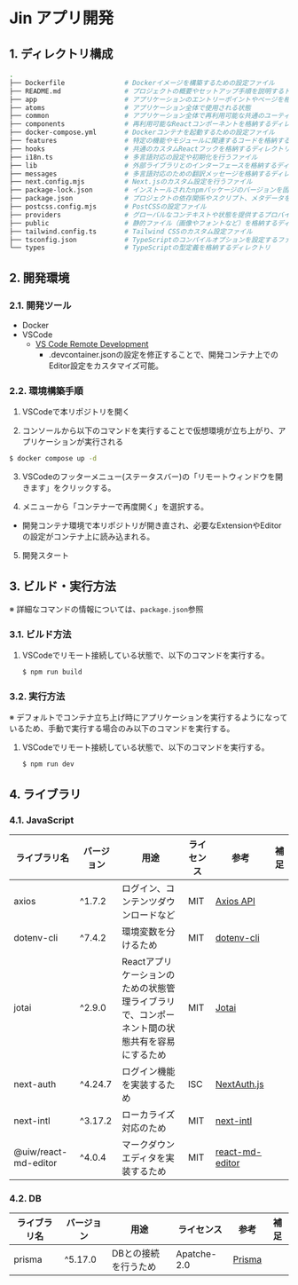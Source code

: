 # Jin アプリ開発

## 1. ディレクトリ構成

```sh
.
├── Dockerfile               # Dockerイメージを構築するための設定ファイル
├── README.md                # プロジェクトの概要やセットアップ手順を説明するドキュメント
├── app                      # アプリケーションのエントリーポイントやページを格納するディレクトリ
├── atoms                    # アプリケーション全体で使用される状態
├── common                   # アプリケーション全体で再利用可能な共通のユーティリティや定数を格納するディレクトリ
├── components               # 再利用可能なReactコンポーネントを格納するディレクトリ
├── docker-compose.yml       # Dockerコンテナを起動するための設定ファイル
├── features                 # 特定の機能やモジュールに関連するコードを格納するディレクトリ
├── hooks                    # 共通のカスタムReactフックを格納するディレクトリ
├── i18n.ts                  # 多言語対応の設定や初期化を行うファイル
├── lib                      # 外部ライブラリとのインターフェースを格納するディレクトリ
├── messages                 # 多言語対応のための翻訳メッセージを格納するディレクトリ
├── next.config.mjs          # Next.jsのカスタム設定を行うファイル
├── package-lock.json        # インストールされたnpmパッケージのバージョンを固定するファイル
├── package.json             # プロジェクトの依存関係やスクリプト、メタデータを定義するファイル
├── postcss.config.mjs       # PostCSSの設定ファイル
├── providers                # グローバルなコンテキストや状態を提供するプロバイダーを格納するディレクトリ
├── public                   # 静的ファイル（画像やフォントなど）を格納するディレクトリ
├── tailwind.config.ts       # Tailwind CSSのカスタム設定ファイル
├── tsconfig.json            # TypeScriptのコンパイルオプションを設定するファイル
└── types                    # TypeScriptの型定義を格納するディレクトリ

```

## 2. 開発環境

### 2.1. 開発ツール

- Docker
- VSCode
  - [VS Code Remote Development](https://code.visualstudio.com/docs/remote/remote-overview)
    - .devcontainer.jsonの設定を修正することで、開発コンテナ上でのEditor設定をカスタマイズ可能。

### 2.2. 環境構築手順

1. VSCodeで本リポジトリを開く

2. コンソールから以下のコマンドを実行することで仮想環境が立ち上がり、アプリケーションが実行される

  ```sh
  $ docker compose up -d
  ```
3. VSCodeのフッターメニュー(ステータスバー)の「リモートウィンドウを開きます」をクリックする。

4. メニューから「コンテナーで再度開く」を選択する。

  - 開発コンテナ環境で本リポジトリが開き直され、必要なExtensionやEditorの設定がコンテナ上に読み込まれる。

5. 開発スタート

## 3. ビルド・実行方法

※ 詳細なコマンドの情報については、`package.json`参照

### 3.1. ビルド方法

1. VSCodeでリモート接続している状態で、以下のコマンドを実行する。

    ```sh
    $ npm run build
    ```

### 3.2. 実行方法

※ デフォルトでコンテナ立ち上げ時にアプリケーションを実行するようになっているため、手動で実行する場合のみ以下のコマンドを実行する。

1. VSCodeでリモート接続している状態で、以下のコマンドを実行する。

    ```sh
    $ npm run dev
    ```

## 4. ライブラリ

### 4.1. JavaScript

| ライブラリ名 | バージョン | 用途 | ライセンス |  参考 | 補足 |
| --- | --- | --- | --- | --- | --- |
| axios | ^1.7.2| ログイン、コンテンツダウンロードなど | MIT | [Axios API](https://axios-http.com/docs/api_intro) |  |
| dotenv-cli | ^7.4.2| 環境変数を分けるため | MIT | [dotenv-cli](https://github.com/entropitor/dotenv-cli#readme) |  |
| jotai | ^2.9.0 | Reactアプリケーションのための状態管理ライブラリで、コンポーネント間の状態共有を容易にするため | MIT | [Jotai](https://jotai.org/) |  |
| next-auth | ^4.24.7 | ログイン機能を実装するため | ISC | [NextAuth.js](https://next-auth.js.org/) |  |
| next-intl | ^3.17.2 | ローカライズ対応のため | MIT | [next-intl](https://next-intl-docs.vercel.app/) |  |
| @uiw/react-md-editor | ^4.0.4 | マークダウンエディタを実装するため | MIT | [react-md-editor](https://uiwjs.github.io/react-md-editor/) |  |

### 4.2. DB
| ライブラリ名 | バージョン | 用途 | ライセンス |  参考 | 補足 |
| --- | --- | --- | --- | --- | --- |
| prisma | ^5.17.0 | DBとの接続を行うため | Apatche-2.0 | [Prisma](https://www.prisma.io/) |  |